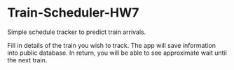 # Train-Scheduler-HW7

Simple schedule tracker to predict train arrivals.

Fill in details of the train you wish to track.  The app will save information into public database.  In return, you will be able to see approximate wait until the next train.
